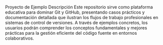 Proyecto de Ejemplo
Descripción
Este repositorio sirve como plataforma educativa para dominar Git y GitHub, presentando casos prácticos y documentación detallada que ilustran los flujos de trabajo profesionales en sistemas de control de versiones. A través de ejemplos concretos, los usuarios podrán comprender los conceptos fundamentales y mejores prácticas para la gestión eficiente del código fuente en entornos colaborativos.